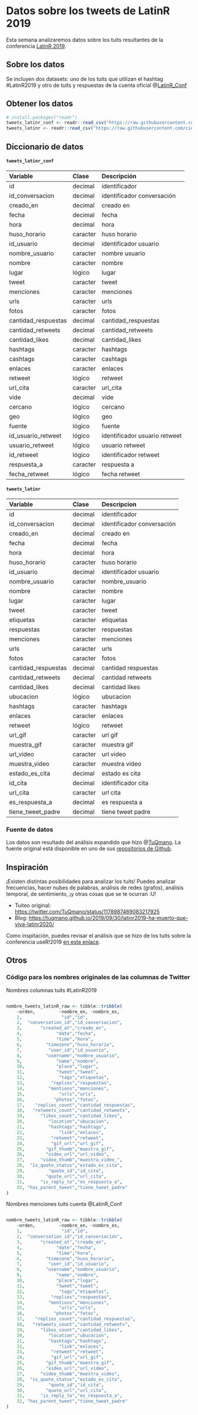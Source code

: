 # Datos sobre los tweets de LatinR 2019

Esta semana analizaremos datos sobre los tuits resultantes de la conferencia [LatinR 2019](https://latin-r.com).

## Sobre los datos

Se incluyen dos datasets: uno de los tuits que utilizan el hashtag #LatinR2019 y otro de tuits y respuestas de la cuenta oficial @[LatinR_Conf](https://twitter.com/LatinR_Conf)

## Obtener los datos

```r
# install.packages("readr")
tweets_latinr_conf <- readr::read_csv("https://raw.githubusercontent.com/cienciadedatos/datos-de-miercoles/master/datos/2019/2019-10-02/tweets_latinr_conf.csv")
tweets_latinr <- readr::read_csv("https://raw.githubusercontent.com/cienciadedatos/datos-de-miercoles/master/datos/2019/2019-10-02/tweets_latinR.csv")
```

## Diccionario de datos

#### `tweets_latinr_conf`

|Variable            |Clase    |Descripción         |
|:-------------------|:--------|:-------------------|
|id                  |decimal  |identificador|
|id_conversacion     |decimal  |identificador conversación|
|creado_en           |decimal  |creado en|
|fecha               |decimal  |fecha|
|hora                |decimal  |hora|
|huso_horario        |caracter |huso horario|
|id_usuario          |decimal  |identificador usuario|
|nombre_usuario      |caracter |nombre usuario|
|nombre              |caracter |nombre|
|lugar               |lógico   |lugar|
|tweet               |caracter |tweet|
|menciones           |caracter |menciones|
|urls                |caracter |urls|
|fotos               |caracter |fotos|
|cantidad_respuestas |decimal  |cantidad_respuestas|
|cantidad_retweets   |decimal  |cantidad_retweets|
|cantidad_likes      |decimal  |cantidad_likes|
|hashtags            |caracter |hashtags|
|cashtags            |caracter |cashtags|
|enlaces             |caracter |enlaces|
|retweet             |lógico   |retweet|
|url_cita            |caracter |url_cita|
|vide                |decimal  |vide|
|cercano             |lógico   |cercano|
|geo                 |lógico   |geo|
|fuente              |lógico   |fuente|
|id_usuario_retweet  |lógico   |identificador usuario retweet|
|usuario_retweet     |lógico   |usuario retweet|
|id_retweet          |lógico   |identificador retweet|
|respuesta_a         |caracter |respuesta a|
|fecha_retweet       |lógico   |fecha retweet|


#### `tweets_latinr`

|Variable            |Clase    |Descripcion         |
|:-------------------|:--------|:-------------------|
|id                  |decimal  |identificador|
|id_conversacion     |decimal  |identificador conversación|
|creado_en           |decimal  |creado en|
|fecha               |decimal  |fecha|
|hora                |decimal  |hora|
|huso_horario        |caracter |huso horario|
|id_usuario          |decimal  |identificador usuario|
|nombre_usuario      |caracter |nombre_usuario|
|nombre              |caracter |nombre|
|lugar               |caracter |lugar|
|tweet               |caracter |tweet|
|etiquetas           |caracter |etiquetas|
|respuestas          |caracter |respuestas|
|menciones           |caracter |menciones|
|urls                |caracter |urls|
|fotos               |caracter |fotos|
|cantidad_respuestas |decimal  |cantidad respuestas|
|cantidad_retweets   |decimal  |cantidad retweets|
|cantidad_likes      |decimal  |cantidad likes|
|ubucacion           |lógico   |ubucacion|
|hashtags            |caracter |hashtags|
|enlaces             |caracter |enlaces|
|retweet             |lógico   |retweet|
|url_gif             |caracter |url gif|
|muestra_gif         |caracter |muestra gif|
|url_video           |caracter |url video|
|muestra_video       |caracter |muestra video|
|estado_es_cita      |decimal  |estado es cita|
|id_cita             |decimal  |identificador cita|
|url_cita            |caracter |url cita|
|es_respuesta_a      |decimal  |es respuesta a|
|tiene_tweet_padre   |decimal  |tiene tweet padre|

### Fuente de datos

Los datos son resultado del análisis expandido que hizo @[TuQmano](https://twitter.com/TuQmano). La fuente original está disponible en uno de sus [repositorios de Github](https://github.com/TuQmano/data_TuQmanoR).


## Inspiración

¡Existen distintas posibilidades para analizar los tuits! Puedes analizar frecuencias, hacer nubes de palabras, análisis de redes (grafos), análisis temporal, de sentimiento, ¡y otras cosas que se te ocurran :U!  

* Tuiteo original: https://twitter.com/TuQmano/status/1178987469083217925
* Blog: https://tuqmano.github.io/2019/09/30/latinr2019-ha-muerto-que-viva-latinr2020/

Como inspitación, puedes revisar el análisis que se hizo de los tuits sobre la conferencia useR!2019 [en este enlace](https://github.com/neilfws/Twitter/blob/master/user2019/code/R/user2019.md).

## Otros

### Código para los nombres originales de las columnas de Twitter

Nombres columnas tuits #LatinR2019

```r

nombre_tweets_latinR_raw <- tibble::tribble(
    ~orden,         ~nombre_en, ~nombre_es,
    1,               "id","id",
    2,  "conversation_id","id_conversacion",
    3,       "created_at","creado_en",
    4,             "date","fecha",
    5,             "time","hora",
    6,         "timezone","huso_horario",
    7,          "user_id","id_usuario",
    8,         "username","nombre_usuario",
    9,             "name","nombre",
    10,            "place","lugar",
    11,            "tweet","tweet",
    12,             "tags","etiquetas",
    13,          "replies","respuestas",
    14,         "mentions","menciones",
    15,             "urls","urls",
    16,           "photos","fotos",
    17,    "replies_count","cantidad_respuestas",
    18,   "retweets_count","cantidad_retweets",
    19,      "likes_count","cantidad_likes",
    20,         "location","ubucacion",
    21,         "hashtags","hashtags",
    22,             "link","enlaces",
    23,          "retweet","retweet",
    24,          "gif_url","url_gif",
    25,        "gif_thumb","muestra_gif",
    26,        "video_url","url_video",
    27,      "video_thumb","muestra_video_",
    28,  "is_quote_status","estado_es_cita",
    29,         "quote_id","id_cita",
    30,        "quote_url","url_cita",
    31,      "is_reply_to","es_respuesta_a",
    32, "has_parent_tweet","tiene_tweet_padre"
)
```

Nombres menciones tuits cuenta @LatinR_Conf

```r

nombre_tweets_latinR_raw <- tibble::tribble(
    ~orden,         ~nombre_en, ~nombre_es,
    1,               "id","id",
    2,  "conversation_id","id_conversacion",
    3,       "created_at","creado_en",
    4,             "date","fecha",
    5,             "time","hora",
    6,         "timezone","huso_horario",
    7,          "user_id","id_usuario",
    8,         "username","nombre_usuario",
    9,             "name","nombre",
    10,            "place","lugar",
    11,            "tweet","tweet",
    12,             "tags","etiquetas",
    13,          "replies","respuestas",
    14,         "mentions","menciones",
    15,             "urls","urls",
    16,           "photos","fotos",
    17,    "replies_count","cantidad_respuestas",
    18,   "retweets_count","cantidad_retweets",
    19,      "likes_count","cantidad_likes",
    20,         "location","ubucacion",
    21,         "hashtags","hashtags",
    22,             "link","enlaces",
    23,          "retweet","retweet",
    24,          "gif_url","url_gif",
    25,        "gif_thumb","muestra_gif",
    26,        "video_url","url_video",
    27,      "video_thumb","muestra_video",
    28,  "is_quote_status","estado_es_cita",
    29,         "quote_id","id_cita",
    30,        "quote_url","url_cita",
    31,      "is_reply_to","es_respuesta_a",
    32, "has_parent_tweet","tiene_tweet_padre"
)
```
